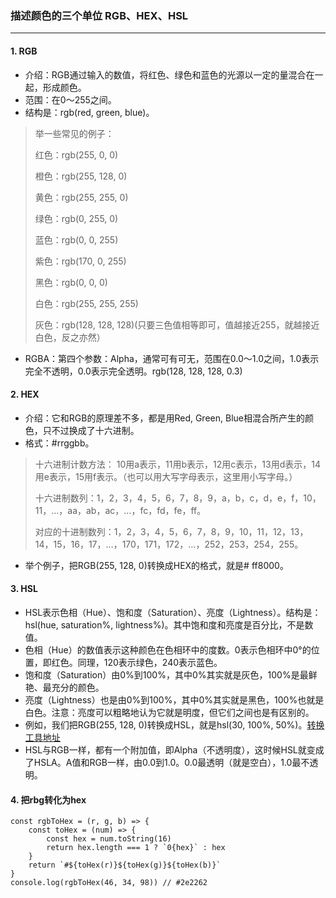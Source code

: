 ### 描述颜色的三个单位 RGB、HEX、HSL
---
#### 1. RGB

- 介绍：RGB通过输入的数值，将红色、绿色和蓝色的光源以一定的量混合在一起，形成颜色。
- 范围：在0～255之间。
- 结构是：rgb(red, green, blue)。
> 举一些常见的例子：
>
> 红色：rgb(255, 0, 0)
>
>橙色：rgb(255, 128, 0)
>
>黄色：rgb(255, 255, 0)
>
> 绿色：rgb(0, 255, 0)
>
> 蓝色：rgb(0, 0, 255)
>
> 紫色：rgb(170, 0, 255)
>
> 黑色：rgb(0, 0, 0)
>
> 白色：rgb(255, 255, 255)
>
> 灰色：rgb(128, 128, 128)(只要三色值相等即可，值越接近255，就越接近白色，反之亦然）
- RGBA：第四个参数：Alpha，通常可有可无，范围在0.0～1.0之间，1.0表示完全不透明，0.0表示完全透明。rgb(128, 128, 128, 0.3)

#### 2. HEX

+ 介绍：它和RGB的原理差不多，都是用Red, Green, Blue相混合所产生的颜色，只不过换成了十六进制。
+ 格式：#rrggbb。
> 十六进制计数方法：
> 10用a表示，11用b表示，12用c表示，13用d表示，14用e表示，15用f表示。（也可以用大写字母表示，这里用小写字母。）
>
> 十六进制数列：1，2，3，4，5，6，7，8，9，a，b，c，d，e，f，10，11，…，aa，ab，ac，…，fc，fd，fe，ff。
>
> 对应的十进制数列：1，2，3，4，5，6，7，8，9，10，11，12，13，14，15，16，17，…，170，171，172，…，252，253，254，255。
+ 举个例子，把RGB(255, 128, 0)转换成HEX的格式，就是# ff8000。

#### 3. HSL

* HSL表示色相（Hue）、饱和度（Saturation）、亮度（Lightness）。结构是：hsl(hue, saturation%, lightness%)。其中饱和度和亮度是百分比，不是数值。
* 色相（Hue）的数值表示这种颜色在色相环中的度数。0表示色相环中0°的位置，即红色。同理，120表示绿色，240表示蓝色。
* 饱和度（Saturation）由0%到100%，其中0%其实就是灰色，100%是最鲜艳、最充分的颜色。
* 亮度（Lightness）也是由0%到100%，其中0%其实就是黑色，100%也就是白色。注意：亮度可以粗略地认为它就是明度，但它们之间也是有区别的。
* 例如，我们把RGB(255, 128, 0)转换成HSL，就是hsl(30, 100%, 50%)。[转换工具地址](https://link.zhihu.com/?target=http%3A//tools.jb51.net/color/rgb_hex_hsl)
* HSL与RGB一样，都有一个附加值，即Alpha（不透明度），这时候HSL就变成了HSLA。A值和RGB一样，由0.0到1.0。0.0最透明（就是空白），1.0最不透明。

#### 4. 把rbg转化为hex
```
const rgbToHex = (r, g, b) => {
    const toHex = (num) => {
        const hex = num.toString(16)
        return hex.length === 1 ? `0{hex}` : hex
    }
    return `#${toHex(r)}${toHex(g)}${toHex(b)}`
}
console.log(rgbToHex(46, 34, 98)) // #2e2262
```
